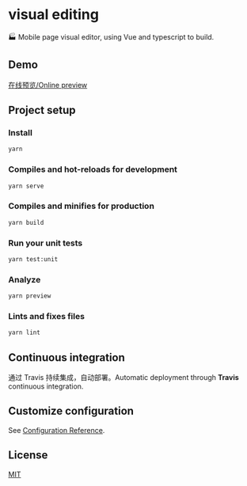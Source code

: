 # visual editing

:factory: Mobile page visual editor, using Vue and typescript to build.

## Demo

[在线预览/Online preview](https://blog.typeofnan.com/visual-editing)

## Project setup

### Install

``` bash
yarn
```

### Compiles and hot-reloads for development

``` bash
yarn serve
```

### Compiles and minifies for production

``` bash
yarn build
```

### Run your unit tests

``` bash
yarn test:unit
```

### Analyze

``` bash
yarn preview
```

### Lints and fixes files

``` bash
yarn lint
```

## Continuous integration

通过 Travis 持续集成，自动部署。Automatic deployment through **Travis** continuous integration.

## Customize configuration
See [Configuration Reference](https://cli.vuejs.org/config/).

## License

[MIT](https://opensource.org/licenses/MIT)
